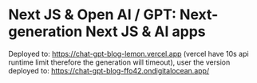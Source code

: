 # Next JS & Open AI / GPT: Next-generation Next JS & AI apps

Deployed to:
https://chat-gpt-blog-lemon.vercel.app (vercel have 10s api runtime limit therefore the generation will timeout),
user the version deployed to: https://chat-gpt-blog-ffo42.ondigitalocean.app/
